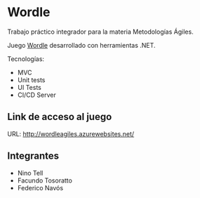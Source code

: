 # Wordle

Trabajo práctico integrador para la materia Metodologías Ágiles.

Juego [Wordle](https://es.wikipedia.org/wiki/Wordle) desarrollado con herramientas .NET. 

Tecnologías:
* MVC
* Unit tests
* UI Tests
* CI/CD Server

## Link de acceso al juego

URL: http://wordleagiles.azurewebsites.net/

## Integrantes

- Nino Tell
- Facundo Tosoratto
- Federico Navós
